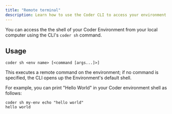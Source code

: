 ```yaml
---
title: "Remote terminal"
description: Learn how to use the Coder CLI to access your environment.
---
```


You can access the the shell of your Coder Environment from your local computer
using the CLI's `coder sh` command.

## Usage

```shell
coder sh <env name> [<command [args...]>]
```

This executes a remote command on the environment; if no command is specified,
the CLI opens up the Environment's default shell.

For example, you can print "Hello World" in your Coder environment shell as
follows:

```shell
coder sh my-env echo "hello world"
hello world
```
